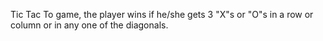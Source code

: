 Tic Tac To game,
the player wins if he/she gets 3 "X"s or "O"s in a row or column or in any one of the diagonals. 
